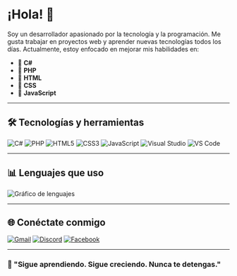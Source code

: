 # ¡Hola! 👋

Soy un desarrollador apasionado por la tecnología y la programación. Me gusta trabajar en proyectos web y aprender nuevas tecnologías todos los días. Actualmente, estoy enfocado en mejorar mis habilidades en:

- 🔹 **C#**
- 🔹 **PHP**
- 🔹 **HTML**
- 🔹 **CSS**
- 🔹 **JavaScript**

---

## 🛠️ Tecnologías y herramientas

![C#](https://img.shields.io/badge/-C%23-239120?style=flat&logo=c-sharp&logoColor=white)
![PHP](https://img.shields.io/badge/-PHP-777BB4?style=flat&logo=php&logoColor=white)
![HTML5](https://img.shields.io/badge/-HTML5-E34F26?style=flat&logo=html5&logoColor=white)
![CSS3](https://img.shields.io/badge/-CSS3-1572B6?style=flat&logo=css3)
![JavaScript](https://img.shields.io/badge/-JavaScript-F7DF1E?style=flat&logo=javascript&logoColor=black)
![Visual Studio](https://img.shields.io/badge/-Visual%20Studio-5C2D91?style=flat&logo=visual-studio)
![VS Code](https://img.shields.io/badge/-VS%20Code-007ACC?style=flat&logo=visual-studio-code)

---

## 📊 Lenguajes que uso

![Gráfico de lenguajes](https://quickchart.io/chart?c={type:'pie',data:{labels:['C#','PHP','JavaScript','HTML','CSS'],datasets:[{data:[50,20,15,10,5]}]},options:{plugins:{legend:{position:'right'}}}})

---

## 🌐 Conéctate conmigo

[![Gmail](https://img.shields.io/badge/-Gmail-EA4335?style=flat&logo=gmail&logoColor=white)]()
[![Discord](https://img.shields.io/badge/-Discord-5865F2?style=flat&logo=discord&logoColor=white)]()
[![Facebook](https://img.shields.io/badge/-Facebook-1877F2?style=flat&logo=facebook&logoColor=white)]()

---

### 🚀 "Sigue aprendiendo. Sigue creciendo. Nunca te detengas."
